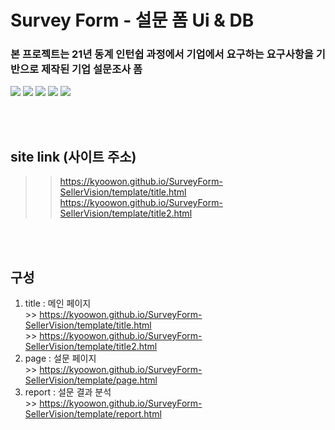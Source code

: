 # Survey Form - 설문 폼 Ui & DB
### 본 프로젝트는 21년 동계 인턴쉽 과정에서 기업에서 요구하는 요구사항을 기반으로 제작된 기업 설문조사 폼

![](https://img.shields.io/static/v1?label=💻&message=html&color=red)
![](https://img.shields.io/static/v1?label=💻&message=CSS&color=orange)
![](https://img.shields.io/static/v1?label=💻&message=JavaScript&color=yellow)
![](https://img.shields.io/static/v1?label=💻&message=NodeJs&color=green)
![](https://img.shields.io/static/v1?label=💻&message=MySQL&color=blue)




<br>
<br>

## site link (사이트 주소)
>> https://kyoowon.github.io/SurveyForm-SellerVision/template/title.html <br>
>> https://kyoowon.github.io/SurveyForm-SellerVision/template/title2.html

<br>
<br>

## 구성
  1. title : 메인 페이지<br>
    >> https://kyoowon.github.io/SurveyForm-SellerVision/template/title.html <br>
    >> https://kyoowon.github.io/SurveyForm-SellerVision/template/title2.html
  2. page : 설문 페이지<br>
    >> https://kyoowon.github.io/SurveyForm-SellerVision/template/page.html
  3. report : 설문 결과 분석<br>
    >> https://kyoowon.github.io/SurveyForm-SellerVision/template/report.html
